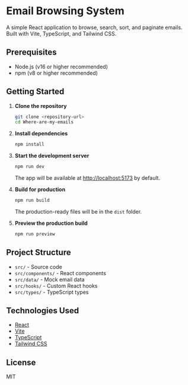 # Email Browsing System

A simple React application to browse, search, sort, and paginate emails. Built with Vite, TypeScript, and Tailwind CSS.

## Prerequisites
- Node.js (v16 or higher recommended)
- npm (v8 or higher recommended)

## Getting Started

1. **Clone the repository**
   ```sh
   git clone <repository-url>
   cd Where-are-my-emails
   ```

2. **Install dependencies**
   ```sh
   npm install
   ```

3. **Start the development server**
   ```sh
   npm run dev
   ```
   The app will be available at [http://localhost:5173](http://localhost:5173) by default.

4. **Build for production**
   ```sh
   npm run build
   ```
   The production-ready files will be in the `dist` folder.

5. **Preview the production build**
   ```sh
   npm run preview
   ```

## Project Structure
- `src/` - Source code
- `src/components/` - React components
- `src/data/` - Mock email data
- `src/hooks/` - Custom React hooks
- `src/types/` - TypeScript types

## Technologies Used
- [React](https://react.dev/)
- [Vite](https://vitejs.dev/)
- [TypeScript](https://www.typescriptlang.org/)
- [Tailwind CSS](https://tailwindcss.com/)

## License
MIT
